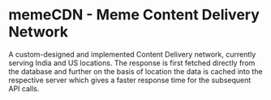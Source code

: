 # memeCDN - Meme Content Delivery Network
A custom-designed and implemented Content Delivery network, currently serving India and US locations. 
The response is first fetched directly from the database and further on the basis of location the data is cached into the respective server which gives a faster response time for the subsequent API calls.
